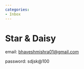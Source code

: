 ```yaml
---
categories:
- Inbox
---
```

# Star & Daisy

email: [bhaveshmishra01@gmail.com](mailto:bhaveshmishra01@gmail.com)

password: sdjsk@100